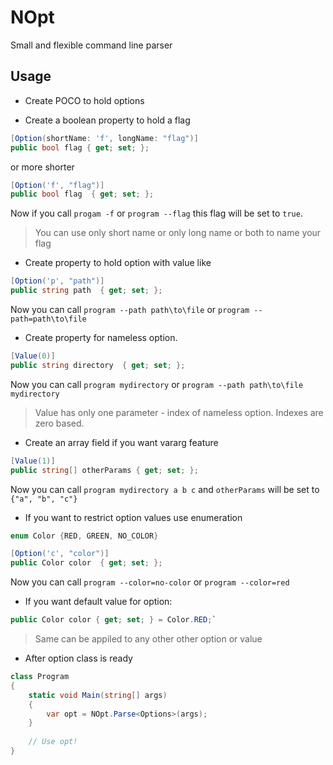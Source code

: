 # NOpt

Small and flexible command line parser

## Usage

* Create POCO to hold options

* Create a boolean property to hold a flag
``` cs
[Option(shortName: 'f', longName: "flag")]
public bool flag { get; set; };
```
or more shorter
``` cs
[Option('f', "flag")]
public bool flag  { get; set; };
```
Now if you call `progam -f` or `program --flag` this flag will be set to `true`.
> You can use only short name or only long name or both to name your flag

* Create property to hold option with value like
``` cs
[Option('p', "path")]
public string path  { get; set; };
```
Now you can call `program --path path\to\file` or `program --path=path\to\file`

* Create property for nameless option.
``` cs
[Value(0)]
public string directory  { get; set; };
```
Now you can call `program mydirectory` or `program --path path\to\file mydirectory`
> Value has only one parameter - index of nameless option. Indexes are zero based.

* Create an array field if you want vararg feature
``` cs
[Value(1)]
public string[] otherParams { get; set; }; 
```
Now you can call `program mydirectory a b c` and `otherParams` will be set to `{"a", "b", "c"}`

* If you want to restrict option values use enumeration
``` cs 
enum Color {RED, GREEN, NO_COLOR}
```
``` cs
[Option('c', "color")]
public Color color  { get; set; };
```
Now you can call `program --color=no-color` or `program --color=red`

* If you want default value for option: 
``` cs
public Color color { get; set; } = Color.RED;`
```
> Same can be appiled to any other other option or value

* After option class is ready
``` cs
class Program
{
    static void Main(string[] args)
    {
        var opt = NOpt.Parse<Options>(args);
    }
	
	// Use opt!
}
```
